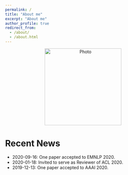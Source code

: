 ```yaml
---
permalink: /
title: "About me"
excerpt: "About me"
author_profile: true
redirect_from: 
  - /about/
  - /about.html
---
```


<p align="center">
  <img src="https://fsx928.github.io/images/landscape.png?raw=true" alt="Photo" style="height: 250px;"/> 
</p>



# Recent News
* 2020-09-16: One paper accepted to EMNLP 2020.
* 2020-01-18: Invited to serve as Reviewer of ACL 2020.
* 2019-12-13: One paper accepted to AAAI 2020.
